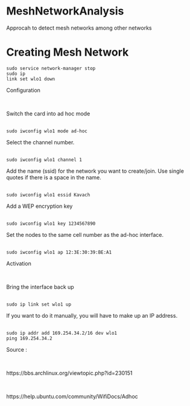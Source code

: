 # MeshNetworkAnalysis
Approcah to detect mesh networks among other networks


# Creating Mesh Network
 <code>sudo service network-manager stop</code>
 <br/>
 <code>sudo ip link set wlo1 down</code>
 <br/>
<p>Configuration</p>
<br/>
<p>Switch the card into ad hoc mode</p>
<br/>
<code>sudo iwconfig wlo1 mode ad-hoc</code>
<br/>
<p>Select the channel number.</p>
<br/>
<code>sudo iwconfig wlo1 channel 1</code>
<br/>
<p>Add the name (ssid) for the network you want to create/join. Use single quotes if there is a space in the name.</p>
<br/>
<code>sudo iwconfig wlo1 essid Kavach</code>
<br/>
<p>Add a WEP encryption key</p>
<br/>
<code>sudo iwconfig wlo1 key 1234567890</code>
<br/>
<p>Set the nodes to the same cell number as the ad-hoc interface.</p>
<br/>
<code>sudo iwconfig wlo1 ap 12:3E:30:39:BE:A1</code>
<br/>
<p>Activation</p>
<br/>
<p>Bring the interface back up</p>
<br/>
<code>sudo ip link set wlo1 up</code>
<br/>
<p>If you want to do it manually, you will have to make up an IP address.</p>
<br/>
<code>sudo ip addr add 169.254.34.2/16 dev wlo1</code>
<br/>
<code>ping 169.254.34.2</code>
<br/>
<p>Source : </p>
<br/>
<p>https://bbs.archlinux.org/viewtopic.php?id=230151</p>
<br/>
<p>https://help.ubuntu.com/community/WifiDocs/Adhoc</p>
